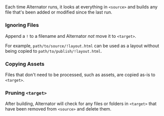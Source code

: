## <!-- @header -->

Each time Alternator runs, it looks at everything in `<source>` and builds any
file that's been added or modified since the last run.

### Ignoring Files

Append a `!` to a filename and Alternator _not_ move it to `<target>`.

For example, `path/to/source/!layout.html` can be used as a layout
without being copied to `path/to/publish/!layout.html`.

### Copying Assets

Files that don't need to be processed, such as assets,
are copied as-is to `<target>`.

### Pruning `<target>`

After building, Alternator will check for any files or folders in `<target>`
that have been removed from `<source>` and delete them.
